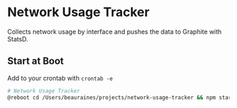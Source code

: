 # Network Usage Tracker

Collects network usage by interface and pushes the data to Graphite with StatsD.

## Start at Boot

Add to your crontab with `crontab -e`

```bash
# Network Usage Tracker
@reboot cd /Users/beauraines/projects/network-usage-tracker && npm start
``````